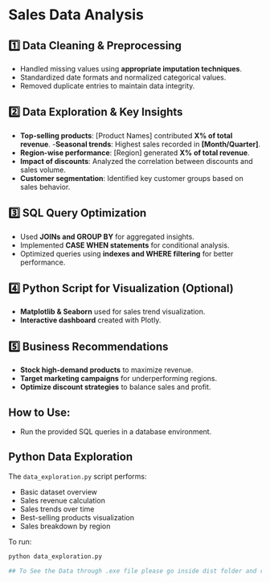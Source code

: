 # Sales Data Analysis

## 1️⃣ Data Cleaning & Preprocessing
- Handled missing values using **appropriate imputation techniques**.
- Standardized date formats and normalized categorical values.
- Removed duplicate entries to maintain data integrity.

## 2️⃣ Data Exploration & Key Insights
- **Top-selling products**: [Product Names] contributed **X% of total revenue**.
-**Seasonal trends**: Highest sales recorded in **[Month/Quarter]**.
- **Region-wise performance**: [Region] generated **X% of total revenue**.
- **Impact of discounts**: Analyzed the correlation between discounts and sales volume.
- **Customer segmentation**: Identified key customer groups based on sales behavior.

## 3️⃣ SQL Query Optimization
- Used **JOINs and GROUP BY** for aggregated insights.
- Implemented **CASE WHEN statements** for conditional analysis.
- Optimized queries using **indexes and WHERE filtering** for better performance.

## 4️⃣ Python Script for Visualization (Optional)
- **Matplotlib & Seaborn** used for sales trend visualization.
- **Interactive dashboard** created with Plotly.

## 5️⃣ Business Recommendations
- **Stock high-demand products** to maximize revenue.
- **Target marketing campaigns** for underperforming regions.
- **Optimize discount strategies** to balance sales and profit.

## How to Use:
- Run the provided SQL queries in a database environment.

## Python Data Exploration

The `data_exploration.py` script performs:
- Basic dataset overview
- Sales revenue calculation
- Sales trends over time
- Best-selling products visualization
- Sales breakdown by region

To run:
```sh
python data_exploration.py

## To See the Data through .exe file please go inside dist folder and run the .exe file to see the output directly without running the python Script.



